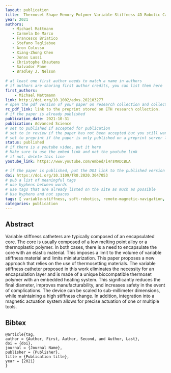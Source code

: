 ```yaml
---
layout: publication
title:  Thermoset Shape Memory Polymer Variable Stiffness 4D Robotic Catheters
year: 2021 
authors: 
   - Michael Mattmann
   - Carmela De Marco
   - Francesco Briatico
   - Stefano Tagliabue
   - Aron Colusso
   - Xiang-Zhong Chen 
   - Jonas Lussi
   - Christophe Chautems 
   - Salvador Pane
   - Bradley J. Nelson
   
# at least one first author needs to match a name in authors
# if authors are sharing first author credits, you can list them here
first_authors: 
    - Michael Mattmann
link: http://doi.org/10.1002/advs.202103277
# open the pdf version of your paper on research collection and collect the link there
rc_pdf_link: link to the preprint stored on ETH research collection.
# if the paper is already published
publication_date: 2021-10-31
publication: Advanced Science
# set to published if accepted for publication
# set to in review if the paper has not been accepted but you still want a web presence for it
# set to preprint if the paper is only published on a preprint server like arxiv
status: published
# if there is a youtube video, put it here
# Make sure to use the embed link and not the youtube link
# if not, delete this line
youtube_link: https://www.youtube.com/embed/i4rsMADCBLA

# if the paper is published, put the DOI link to the published version
doi: https://doi.org/10.1109/TRO.2020.3047053 
# pub a list of meaningful tags
# use hyphens between words
# use tags that are already listed on the site as much as possible
# Use hyphens and not spaces
tags: [ variable-stiffness, soft-robotics, remote-magnetic-navigation, medical-robotics,magnetic-catheters, ccomposite materials, thermoset polymers]
categories: publication
---
```





## Abstract ##
Variable stiffness catheters are typically composed of an encapsulated core. The core is usually composed of a low melting point alloy or a thermoplastic polymer. In both cases, there is a need to encapsulate the core with an elastic material. This imposes a limit to the volume of variable stiffness material and limits miniaturization.
This paper proposes a new approach that relies on the use of thermosetting materials. The variable stiffness catheter proposed in this work eliminates the necessity for an encapsulation layer and is made of a unique biocompatible thermoset polymer with an embedded heating system. This significantly reduces the final diameter, improves manufacturability, and increases safety in the event of complications. The device can be scaled to sub-millimeter dimensions, while maintaining a high stiffness change. In addition, integration into a magnetic actuation system allows for precise actuation of one or multiple tools.


## Bibtex ##
~~~
@article{tag,
author = {Author, First, Author, Second, and Author, Last},
doi = {doi},
journal = {Journal Name},
publisher = {Publisher},
title = {Publication title},
year = {2021}
}
~~~
